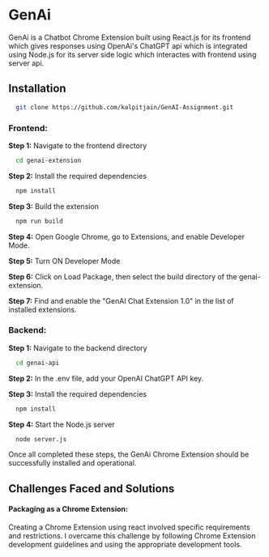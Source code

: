 # GenAi

GenAi is a Chatbot Chrome Extension built using React.js for its frontend which gives responses using OpenAi's ChatGPT api which is integrated using Node.js for its server side logic which interactes with frontend using server api.

## Installation

```bash
  git clone https://github.com/kalpitjain/GenAI-Assignment.git
```

### Frontend:

**Step 1:** Navigate to the frontend directory

```bash
  cd genai-extension
```

**Step 2:** Install the required dependencies

```bash
  npm install
```

**Step 3:** Build the extension

```bash
  npm run build
```

**Step 4:**
Open Google Chrome, go to Extensions, and enable Developer Mode.

**Step 5:**
Turn ON Developer Mode

**Step 6:**
Click on Load Package, then select the build directory of the genai-extension.

**Step 7:**
Find and enable the "GenAI Chat Extension 1.0" in the list of installed extensions.

### Backend:

**Step 1:** Navigate to the backend directory

```bash
  cd genai-api
```

**Step 2:**
In the .env file, add your OpenAI ChatGPT API key.

**Step 3:** Install the required dependencies

```bash
  npm install
```

**Step 4:**
Start the Node.js server

```bash
  node server.js
```

Once all completed these steps, the GenAi Chrome Extension should be successfully installed and operational.

## Challenges Faced and Solutions

#### Packaging as a Chrome Extension:

Creating a Chrome Extension using react involved specific requirements and restrictions. I overcame this challenge by following Chrome Extension development guidelines and using the appropriate development tools.
